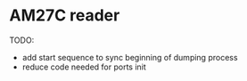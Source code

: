 # AM27C reader

TODO:
* add start sequence to sync beginning of dumping process
* reduce code needed for ports init

